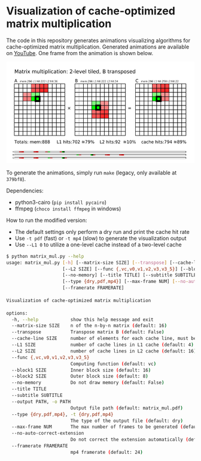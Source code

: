 Visualization of cache-optimized matrix multiplication
======================================================

The code in this repository generates animations visualizing
algorithms for cache-optimized matrix multiplication. Generated
animations are available on
[YouTube](https://www.youtube.com/playlist?list=PLB_aWiiTt1af-dICxt6E7pNJWrfcqHE2g).
One frame from the animation is shown below.

![Example](/mmul-example.png)

To generate the animations, simply run `make` (legacy, only available at `379bf8`).

Dependencies:

- python3-cairo (`pip install pycairo`)
- ffmpeg (`choco install ffmpeg` in windows)

How to run the modified version:

- The default settings only perform a dry run and print the cache hit rate
- Use `-t pdf` (fast) or `-t mp4` (slow) to generate the visualization output
- Use `--L1 0` to utilize a one-level cache instead of a two-level cache

```bash
$ python matrix_mul.py --help
usage: matrix_mul.py [-h] [--matrix-size SIZE] [--transpose] [--cache-line SIZE] [--L1 SIZE]
                     [--L2 SIZE] [--func {,vc,v0,v1,v2,v3,v3_5}] [--block1 SIZE] [--block2 SIZE]
                     [--no-memory] [--title TITLE] [--subtitle SUBTITLE] [--output PATH]
                     [--type {dry,pdf,mp4}] [--max-frame NUM] [--no-auto-correct-extension]
                     [--framerate FRAMERATE]

Visualization of cache-optimized matrix multiplication

options:
  -h, --help            show this help message and exit
  --matrix-size SIZE    n of the n-by-n matrix (default: 16)
  --transpose           Transpose matrix B (default: False)
  --cache-line SIZE     number of elements for each cache line, must be power of 2 (default: 4)
  --L1 SIZE             number of cache lines in L1 cache (default: 4)
  --L2 SIZE             number of cache lines in L2 cache (default: 16)
  --func {,vc,v0,v1,v2,v3,v3_5}
                        Computing function (default: vc)
  --block1 SIZE         Inner block size (default: 16)
  --block2 SIZE         Outer block size (default: 8)
  --no-memory           Do not draw memory (default: False)
  --title TITLE
  --subtitle SUBTITLE
  --output PATH, -o PATH
                        Output file path (default: matrix_mul.pdf)
  --type {dry,pdf,mp4}, -t {dry,pdf,mp4}
                        The type of the output file (default: dry)
  --max-frame NUM       The max number of frames to be generated (default: None)
  --no-auto-correct-extension
                        Do not correct the extension automatically (default: False)
  --framerate FRAMERATE
                        mp4 framerate (default: 24)
```
